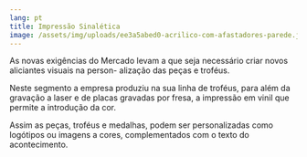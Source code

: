 ```yaml
---
lang: pt
title: Impressão Sinalética
image: /assets/img/uploads/ee3a5abed0-acrilico-com-afastadores-parede.jpg
---
```

As novas exigências do Mercado levam a que seja necessário criar novos aliciantes visuais na person- alização das peças e troféus.

Neste segmento a empresa produziu na sua linha de  troféus, para além da gravação a laser e de placas gravadas por fresa, a impressão em vinil que permite a introdução da cor.

Assim as peças, troféus e medalhas, podem ser personalizadas como logótipos ou imagens a cores, complementados com o texto do acontecimento.
